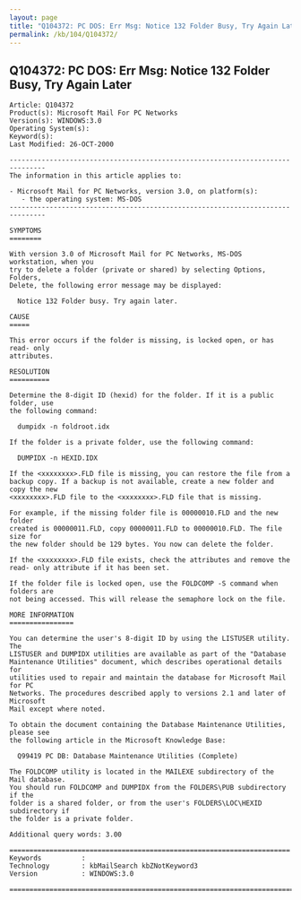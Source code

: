 ```yaml
---
layout: page
title: "Q104372: PC DOS: Err Msg: Notice 132 Folder Busy, Try Again Later"
permalink: /kb/104/Q104372/
---
```


## Q104372: PC DOS: Err Msg: Notice 132 Folder Busy, Try Again Later

	Article: Q104372
	Product(s): Microsoft Mail For PC Networks
	Version(s): WINDOWS:3.0
	Operating System(s): 
	Keyword(s): 
	Last Modified: 26-OCT-2000
	
	-------------------------------------------------------------------------------
	The information in this article applies to:
	
	- Microsoft Mail for PC Networks, version 3.0, on platform(s):
	   - the operating system: MS-DOS 
	-------------------------------------------------------------------------------
	
	SYMPTOMS
	========
	
	With version 3.0 of Microsoft Mail for PC Networks, MS-DOS workstation, when you
	try to delete a folder (private or shared) by selecting Options, Folders,
	Delete, the following error message may be displayed:
	
	  Notice 132 Folder busy. Try again later.
	
	CAUSE
	=====
	
	This error occurs if the folder is missing, is locked open, or has read- only
	attributes.
	
	RESOLUTION
	==========
	
	Determine the 8-digit ID (hexid) for the folder. If it is a public folder, use
	the following command:
	
	  dumpidx -n foldroot.idx
	
	If the folder is a private folder, use the following command:
	
	  DUMPIDX -n HEXID.IDX
	
	If the <xxxxxxxx>.FLD file is missing, you can restore the file from a
	backup copy. If a backup is not available, create a new folder and copy the new
	<xxxxxxxx>.FLD file to the <xxxxxxxx>.FLD file that is missing.
	
	For example, if the missing folder file is 00000010.FLD and the new folder
	created is 00000011.FLD, copy 00000011.FLD to 00000010.FLD. The file size for
	the new folder should be 129 bytes. You now can delete the folder.
	
	If the <xxxxxxxx>.FLD file exists, check the attributes and remove the
	read- only attribute if it has been set.
	
	If the folder file is locked open, use the FOLDCOMP -S command when folders are
	not being accessed. This will release the semaphore lock on the file.
	
	MORE INFORMATION
	================
	
	You can determine the user's 8-digit ID by using the LISTUSER utility. The
	LISTUSER and DUMPIDX utilities are available as part of the "Database
	Maintenance Utilities" document, which describes operational details for
	utilities used to repair and maintain the database for Microsoft Mail for PC
	Networks. The procedures described apply to versions 2.1 and later of Microsoft
	Mail except where noted.
	
	To obtain the document containing the Database Maintenance Utilities, please see
	the following article in the Microsoft Knowledge Base:
	
	  Q99419 PC DB: Database Maintenance Utilities (Complete)
	
	The FOLDCOMP utility is located in the MAILEXE subdirectory of the Mail database.
	You should run FOLDCOMP and DUMPIDX from the FOLDERS\PUB subdirectory if the
	folder is a shared folder, or from the user's FOLDERS\LOC\HEXID subdirectory if
	the folder is a private folder.
	
	Additional query words: 3.00
	
	======================================================================
	Keywords          :  
	Technology        : kbMailSearch kbZNotKeyword3
	Version           : WINDOWS:3.0
	
	=============================================================================
	
